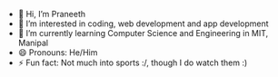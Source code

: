 - 👋 Hi, I’m Praneeth
- 👀 I’m interested in coding, web development and app development
- 🌱 I’m currently learning Computer Science and Engineering in MIT, Manipal
- 😄 Pronouns: He/Him
- ⚡ Fun fact: Not much into sports :/, though I do watch them :)

<!---
Praneeth-Naik/Praneeth-Naik is a ✨ special ✨ repository because its `README.md` (this file) appears on your GitHub profile.
You can click the Preview link to take a look at your changes.
--->
